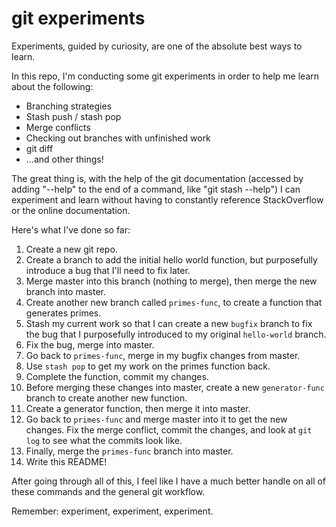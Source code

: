# git experiments

Experiments, guided by curiosity, are one of the absolute best ways to learn.

In this repo, I'm conducting some git experiments in order to help me learn about the following:

* Branching strategies
* Stash push / stash pop
* Merge conflicts
* Checking out branches with unfinished work
* git diff
* ...and other things!

The great thing is, with the help of the git documentation (accessed by adding "--help" to the end of a command, like "git stash --help") I can experiment and learn without having to constantly reference StackOverflow or the online documentation.

Here's what I've done so far:

1. Create a new git repo.
2. Create a branch to add the initial hello world function, but purposefully introduce a bug that I'll need to fix later.
3. Merge master into this branch (nothing to merge), then merge the new branch into master.
4. Create another new branch called `primes-func`, to create a function that generates primes.
5. Stash my current work so that I can create a new `bugfix` branch to fix the bug that I purposefully introduced to my original `hello-world` branch.
6. Fix the bug, merge into master.
7. Go back to `primes-func`, merge in my bugfix changes from master.
8. Use `stash pop` to get my work on the primes function back.
9. Complete the function, commit my changes.
10. Before merging these changes into master, create a new `generator-func` branch to create another new function.
11. Create a generator function, then merge it into master.
12. Go back to `primes-func` and merge master into it to get the new changes. Fix the merge conflict, commit the changes, and look at `git log` to see what the commits look like.
13. Finally, merge the `primes-func` branch into master.
14. Write this README!

After going through all of this, I feel like I have a much better handle on all of these commands and the general git workflow.

Remember: experiment, experiment, experiment.
